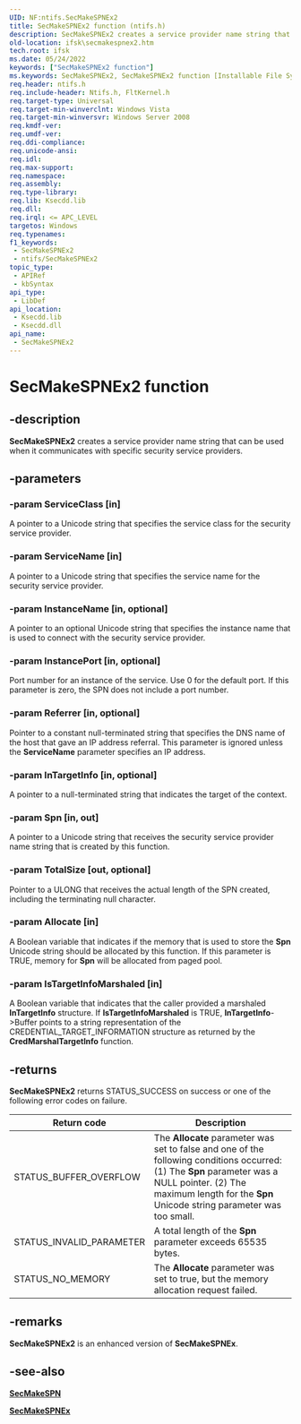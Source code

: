 ```yaml
---
UID: NF:ntifs.SecMakeSPNEx2
title: SecMakeSPNEx2 function (ntifs.h)
description: SecMakeSPNEx2 creates a service provider name string that can be used when it communicates with specific security service providers.
old-location: ifsk\secmakespnex2.htm
tech.root: ifsk
ms.date: 05/24/2022
keywords: ["SecMakeSPNEx2 function"]
ms.keywords: SecMakeSPNEx2, SecMakeSPNEx2 function [Installable File System Drivers], ifsk.secmakespnex2, ksecddref_be331d16-cc90-4e80-85cd-c2faaecca843.xml, ntifs/SecMakeSPNEx2
req.header: ntifs.h
req.include-header: Ntifs.h, FltKernel.h
req.target-type: Universal
req.target-min-winverclnt: Windows Vista
req.target-min-winversvr: Windows Server 2008
req.kmdf-ver: 
req.umdf-ver: 
req.ddi-compliance: 
req.unicode-ansi: 
req.idl: 
req.max-support: 
req.namespace: 
req.assembly: 
req.type-library: 
req.lib: Ksecdd.lib
req.dll: 
req.irql: <= APC_LEVEL
targetos: Windows
req.typenames: 
f1_keywords:
 - SecMakeSPNEx2
 - ntifs/SecMakeSPNEx2
topic_type:
 - APIRef
 - kbSyntax
api_type:
 - LibDef
api_location:
 - Ksecdd.lib
 - Ksecdd.dll
api_name:
 - SecMakeSPNEx2
---
```


# SecMakeSPNEx2 function

## -description

**SecMakeSPNEx2** creates a service provider name string that can be used when it communicates with specific security service providers.

## -parameters

### -param ServiceClass [in]

A pointer to a Unicode string that specifies the service class for the security service provider.

### -param ServiceName [in]

A pointer to a Unicode string that specifies the service name for the security service provider.

### -param InstanceName [in, optional]

A pointer to an optional Unicode string that specifies the instance name that is used to connect with the security service provider.

### -param InstancePort [in, optional]

Port number for an instance of the service. Use 0 for the default port. If this parameter is zero, the SPN does not include a port number.

### -param Referrer [in, optional]

Pointer to a constant null-terminated string that specifies the DNS name of the host that gave an IP address referral. This parameter is ignored unless the **ServiceName** parameter specifies an IP address.

### -param InTargetInfo [in, optional]

A pointer to a null-terminated string that indicates the target of the context.

### -param Spn [in, out]

A pointer to a Unicode string that receives the security service provider name string that is created by this function.

### -param TotalSize [out, optional]

Pointer to a ULONG that receives the actual length of the SPN created, including the terminating null character.

### -param Allocate [in]

A Boolean variable that indicates if the memory that is used to store the **Spn** Unicode string should be allocated by this function. If this parameter is TRUE, memory for **Spn** will be allocated from paged pool.

### -param IsTargetInfoMarshaled [in]

A Boolean variable that indicates that the caller provided a marshaled **InTargetInfo** structure.  If **IsTargetInfoMarshaled** is TRUE, **InTargetInfo**->Buffer points to a string representation of the CREDENTIAL_TARGET_INFORMATION structure as returned by the **CredMarshalTargetInfo** function.

## -returns

**SecMakeSPNEx2** returns STATUS_SUCCESS on success or one of the following error codes on failure.

| Return code | Description |
| ----------- | ----------- |
| STATUS_BUFFER_OVERFLOW | The **Allocate** parameter was set to false and one of the following conditions occurred: (1) The **Spn** parameter was a NULL pointer. (2) The maximum length for the **Spn** Unicode string parameter was too small. |
| STATUS_INVALID_PARAMETER | A total length of the **Spn** parameter exceeds 65535 bytes. |
| STATUS_NO_MEMORY | The **Allocate** parameter was set to true, but the memory allocation request failed. |

## -remarks

**SecMakeSPNEx2** is an enhanced version of **SecMakeSPNEx**.

## -see-also

[**SecMakeSPN**](nf-ntifs-secmakespn.md)

[**SecMakeSPNEx**](nf-ntifs-secmakespnex.md)
